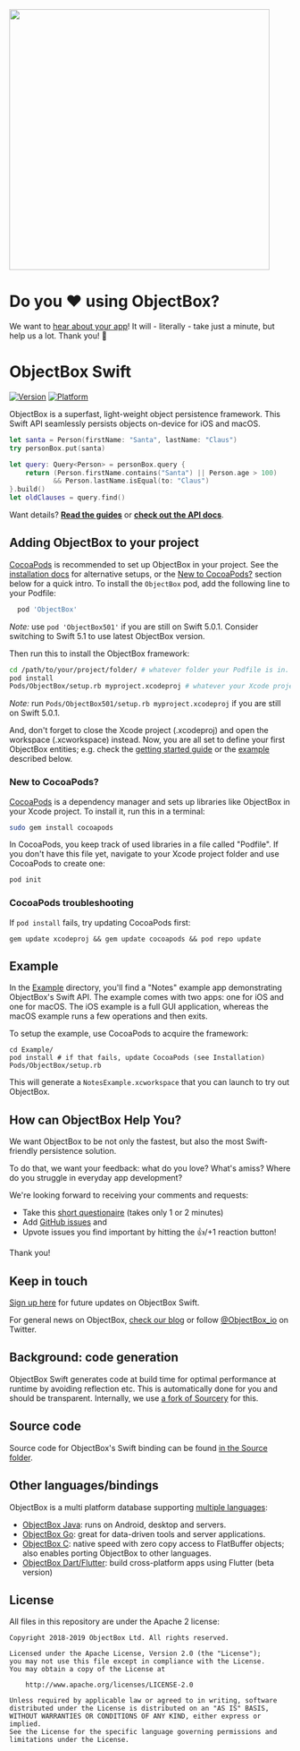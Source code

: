 <img width="466" src="https://raw.githubusercontent.com/objectbox/objectbox-swift/master/images/logo.png">

Do you ♥️ using ObjectBox?
==========================
We want to [hear about your app](https://docs.google.com/forms/d/e/1FAIpQLScIYiOIThcq-AnDVoCvnZOMgxO4S-fBtDSFPQfWldJnhi2c7Q/viewform)!
It will - literally - take just a minute, but help us a lot. Thank you!​ 🙏​

ObjectBox Swift
===============
[![Version](https://img.shields.io/cocoapods/v/ObjectBox.svg?style=flat)](#cocoapods)
[![Platform](https://img.shields.io/cocoapods/p/ObjectBox.svg?style=flat)](#cocoapods)

ObjectBox is a superfast, light-weight object persistence framework.
This Swift API seamlessly persists objects on-device for iOS and macOS.

```swift
let santa = Person(firstName: "Santa", lastName: "Claus")
try personBox.put(santa)

let query: Query<Person> = personBox.query {
    return (Person.firstName.contains("Santa") || Person.age > 100)
           && Person.lastName.isEqual(to: "Claus") 
}.build()
let oldClauses = query.find()
```

Want details? **[Read the guides](https://swift.objectbox.io/)** or
**[check out the API docs](https://objectbox.io/docfiles/swift/current/)**.

<a name="cocoapods"></a>Adding ObjectBox to your project
--------------------------------------------------------
[CocoaPods](https://cocoapods.org) is recommended to set up ObjectBox in your project.
See the [installation docs](https://swift.objectbox.io/install) for alternative setups,
or the [New to CocoaPods?](#new-to-cocoapods) section below for a quick intro.
To install the `ObjectBox` pod, add the following line to your Podfile:

```ruby
  pod 'ObjectBox'
```

*Note:* use `pod 'ObjectBox501'` if you are still on Swift 5.0.1. Consider switching to Swift 5.1 to use latest ObjectBox version.
  
Then run this to install the ObjectBox framework:

```bash
cd /path/to/your/project/folder/ # whatever folder your Podfile is in.
pod install
Pods/ObjectBox/setup.rb myproject.xcodeproj # whatever your Xcode project is named
```

*Note:* run `Pods/ObjectBox501/setup.rb myproject.xcodeproj` if you are still on Swift 5.0.1.

And, don't forget to close the Xcode project (.xcodeproj) and open the workspace (.xcworkspace) instead.
Now, you are all set to define your first ObjectBox entities;
e.g. check the [getting started guide](https://swift.objectbox.io/getting-started) or the [example](#example) described below. 

### <a name="new-to-cocoapods"></a>New to CocoaPods?

[CocoaPods](https://cocoapods.org) is a dependency manager and sets up libraries like ObjectBox in your Xcode project.
To install it, run this in a terminal: 

```bash
sudo gem install cocoapods
```

In CocoaPods, you keep track of used libraries in a file called "Podfile".
If you don't have this file yet, navigate to your Xcode project folder and use CocoaPods to create one:

```bash
pod init
```

### CocoaPods troubleshooting

If `pod install` fails, try updating CocoaPods first:

    gem update xcodeproj && gem update cocoapods && pod repo update

<a name="example"></a>Example
-----------------------------
In the [Example](Example/) directory, you'll find a "Notes" example app demonstrating ObjectBox's Swift API.
The example comes with two apps: one for iOS and one for macOS. The iOS example is a full GUI application, whereas the macOS example runs a few operations and then exits.

To setup the example, use CocoaPods to acquire the framework:

    cd Example/
    pod install # if that fails, update CocoaPods (see Installation)
    Pods/ObjectBox/setup.rb

This will generate a `NotesExample.xcworkspace` that you can launch to try out ObjectBox.

How can ObjectBox Help You?
---------------------------
We want ObjectBox to be not only the fastest, but also the most Swift-friendly persistence solution.

To do that, we want your feedback: what do you love? What's amiss?
Where do you struggle in everyday app development?

We're looking forward to receiving your comments and requests:

- Take this [short questionaire](https://docs.google.com/forms/d/e/1FAIpQLSd0neiviD0Yal0Tn7921w-XWI2d0ONpLm7TfVKp7OvwW2Tu2A/viewform?usp=sf_link) (takes only 1 or 2 minutes)
- Add [GitHub issues](https://github.com/ObjectBox/objectbox-swift/issues) and 
- Upvote issues you find important by hitting the 👍/+1 reaction button!

Thank you!

Keep in touch
-------------

[Sign up here](https://objectbox.io/ios) for future updates on ObjectBox Swift.

For general news on ObjectBox, [check our blog](https://objectbox.io/blog) or follow [@ObjectBox_io](https://twitter.com/ObjectBox_io/) on Twitter.

Background: code generation
---------------------------
ObjectBox Swift generates code at build time for optimal performance at runtime by avoiding reflection etc.
This is automatically done for you and should be transparent.
Internally, we use [a fork of Sourcery](https://github.com/objectbox/objectbox-swift-generator) for this.

Source code
-----------
Source code for ObjectBox's Swift binding can be found [in the Source folder](Source/README.md).

Other languages/bindings
------------------------
ObjectBox is a multi platform database supporting [multiple languages](https://objectbox.io/dev-get-started/): 

* [ObjectBox Java](https://github.com/objectbox/objectbox-java): runs on Android, desktop and servers.
* [ObjectBox Go](https://github.com/objectbox/objectbox-go): great for data-driven tools and server applications. 
* [ObjectBox C](https://github.com/objectbox/objectbox-c): native speed with zero copy access to FlatBuffer objects;
  also enables porting ObjectBox to other languages.
* [ObjectBox Dart/Flutter](https://github.com/objectbox/objectbox-dart/): build cross-platform apps using Flutter (beta version) 

License
-------
All files in this repository are under the Apache 2 license:

    Copyright 2018-2019 ObjectBox Ltd. All rights reserved.
    
    Licensed under the Apache License, Version 2.0 (the "License");
    you may not use this file except in compliance with the License.
    You may obtain a copy of the License at
    
        http://www.apache.org/licenses/LICENSE-2.0
    
    Unless required by applicable law or agreed to in writing, software
    distributed under the License is distributed on an "AS IS" BASIS,
    WITHOUT WARRANTIES OR CONDITIONS OF ANY KIND, either express or implied.
    See the License for the specific language governing permissions and
    limitations under the License.

